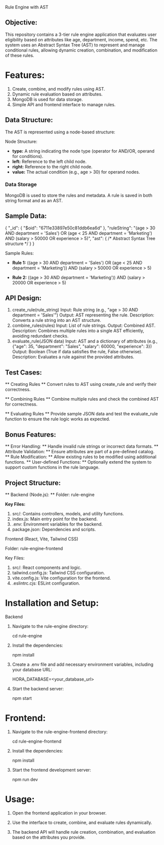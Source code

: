 Rule Engine with AST

## Objective:

This repository contains a 3-tier rule engine application that evaluates user eligibility based on attributes like age, department, income, spend, etc. The system uses an Abstract Syntax Tree (AST) to represent and manage conditional rules, allowing dynamic creation, combination, and modification of these rules.

# Features:

1. Create, combine, and modify rules using AST.
2. Dynamic rule evaluation based on attributes.
3. MongoDB is used for data storage.
4. Simple API and frontend interface to manage rules.

## Data Structure:
The AST is represented using a node-based structure:

Node Structure:
- **type:** A string indicating the node type (operator for AND/OR, operand for conditions).
- **left:** Reference to the left child node.
- **right:** Reference to the right child node.
- **value:** The actual condition (e.g., age > 30) for operand nodes.

### Data Storage
MongoDB is used to store the rules and metadata.
A rule is saved in both string format and as an AST.

## Sample Data:

{
  "_id": { "$oid": "6711e33897e50c81ddb6ea6d" },
  "ruleString": "(age > 30 AND department = 'Sales') OR (age < 25 AND department = 'Marketing') AND (salary > 50000 OR experience > 5)",
  "ast": { /* Abstract Syntax Tree structure */ }
}

Sample Rules:

- **Rule 1:** ((age > 30 AND department = 'Sales') OR (age < 25 AND department = 'Marketing')) AND (salary > 50000 OR experience > 5)

- **Rule 2:** ((age > 30 AND department = 'Marketing')) AND (salary > 20000 OR experience > 5)

## API Design: 

1. create_rule(rule_string)
Input: Rule string (e.g., "age > 30 AND department = 'Sales'")
Output: AST representing the rule.
Description: Converts a rule string into an AST structure.
2. combine_rules(rules)
Input: List of rule strings.
Output: Combined AST.
Description: Combines multiple rules into a single AST efficiently, avoiding redundant checks.
3. evaluate_rule(JSON data)
Input: AST and a dictionary of attributes (e.g., {"age": 35, "department": "Sales", "salary": 60000, "experience": 3})
Output: Boolean (True if data satisfies the rule, False otherwise).
Description: Evaluates a rule against the provided attributes.

## Test Cases:

** Creating Rules **
Convert rules to AST using create_rule and verify their correctness.

** Combining Rules **
Combine multiple rules and check the combined AST for correctness.

** Evaluating Rules **
Provide sample JSON data and test the evaluate_rule function to ensure the rule logic works as expected.

## Bonus Features:

** Error Handling: ** Handle invalid rule strings or incorrect data formats.
** Attribute Validation: ** Ensure attributes are part of a pre-defined catalog.
** Rule Modification: ** Allow existing rules to be modified using additional functions.
** User-defined Functions: ** Optionally extend the system to support custom functions in the rule language.

## Project Structure:
** Backend (Node.js): **
Folder: rule-engine

**Key Files:**

1. src/: Contains controllers, models, and utility functions.
2. index.js: Main entry point for the backend.
3. .env: Environment variables for the backend.
4. package.json: Dependencies and scripts.
   
Frontend (React, Vite, Tailwind CSS)

Folder: rule-engine-frontend

Key Files:

1. src/: React components and logic.
2. tailwind.config.js: Tailwind CSS configuration.
3. vite.config.js: Vite configuration for the frontend.
4. .eslintrc.cjs: ESLint configuration.

# Installation and Setup:

Backend

1. Navigate to the rule-engine directory:
   
    cd rule-engine

3. Install the dependencies:
   
    npm install

4. Create a .env file and add necessary environment variables, including your database URL:
   
    HORA_DATABASE=<your_database_url>

5. Start the backend server:
   
    npm start

# Frontend:

1. Navigate to the rule-engine-frontend directory:
   
    cd rule-engine-frontend

2. Install the dependencies:
   
    npm install

3. Start the frontend development server:
   
    npm run dev

# Usage:

1. Open the frontend application in your browser.

2. Use the interface to create, combine, and evaluate rules dynamically.

3. The backend API will handle rule creation, combination, and evaluation based on the attributes you provide.
